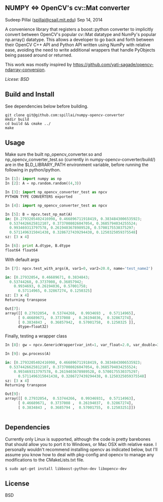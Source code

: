 ## NUMPY <=> OpenCV's cv::Mat converter
Sudeep Pillai (spillai@csail.mit.edu) Sep 14, 2014

A convenience library that registers a boost::python converter to implicitly
convert between OpenCV's popular cv::Mat datatype and NumPy's popular
np.array() datatype. This allows a developer to go back and forth between their
OpenCV C++ API and Python API written using NumPy with relative ease, avoiding the need to
write additional wrappers that handle PyObjects being passed around or returned. 

This work was mostly inspired by
https://github.com/yati-sagade/opencv-ndarray-conversion. 

*Licese: BSD*

## Build and Install
See dependencies below before building. 
```
git clone git@github.com:spillai/numpy-opencv-converter
mkdir build
cd build && cmake ../
make
```

## Usage

Make sure the built np_opencv_converter.so and np_opencv_converter_test.so
(currently in numpy-opencv-converter/build/) are in the $LD_LIBRARY_PATH
environment variable, before running the following in python/ipython. 

```python
In [1]: import numpy as np
In [2]: A = np.random.random((4,3))

In [3]: import np_opencv_converter_test as npcv
PYTHON TYPE CONVERTERS exported

In [4]: import np_opencv_converter_test as npcv

In [5]: B = npcv.test_np_mat(A)
in: [0.2793205402416998, 0.466896711918419, 0.3834843006535923;
  0.5374426625812107, 0.3737008026047054, 0.3685794034255524;
  0.993469313797578, 0.2619403678989528, 0.5700175530375297;
  0.5711496315041438, 0.3286727439294438, 0.1250325059375548]
sz: [3 x 4]

In [6]: print A.dtype, B.dtype
float64 float64
```

With default args
```python
In [7]: npcv.test_with_args(A, var1=0, var2=20.0, name='test_name2')

in: [0.27932054, 0.46689671, 0.3834843;
  0.53744268, 0.3737008, 0.36857942;
    0.9934693, 0.26194036, 0.57001758;
	  0.57114965, 0.32867274, 0.1250325]
sz: [3 x 4]
Returning transpose

Out[7]: 
array([[ 0.27932054,  0.53744268,  0.9934693 ,  0.57114965],
 	  [ 0.46689671,  0.3737008 ,  0.26194036,  0.32867274],
	  [ 0.3834843 ,  0.36857942,  0.57001758,  0.1250325 ]],
	  dtype=float32)
```

Finally, testing a wrapper class
```python
In [8]: gw = npcv.GenericWrapper(var_int=1, var_float=2.0, var_double=3.0, var_string='string')

In [9]: gw.process(A)

in: [0.2793205402416998, 0.466896711918419, 0.3834843006535923;
  0.5374426625812107, 0.3737008026047054, 0.3685794034255524;
    0.993469313797578, 0.2619403678989528, 0.5700175530375297;
	  0.5711496315041438, 0.3286727439294438, 0.1250325059375548]
sz: [3 x 4]
Returning transpose

Out[9]: 
array([[ 0.27932054,  0.53744266,  0.99346931,  0.57114963],
      [ 0.46689671,  0.3737008 ,  0.26194037,  0.32867274],
      [ 0.3834843 ,  0.3685794 ,  0.57001755,  0.12503251]])
				
```

## Dependencies
Currently only Linux is supported, although the code is pretty barebones that
should allow you to port it to Windows, or Mac OSX with relative ease. 
I personally wouldn't recommend installing opencv as indicated below, but I'll
assume you know how to deal with pkg-config and opencv to manage any
modifications to the CMakeLists.txt file. 

```
$ sudo apt-get install libboost-python-dev libopencv-dev
```

## License
BSD
